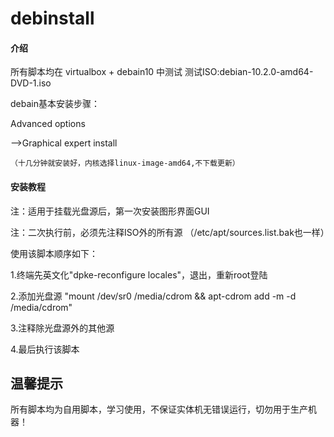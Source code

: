 # debinstall

#### 介绍
所有脚本均在 virtualbox + debain10 中测试
测试ISO:debian-10.2.0-amd64-DVD-1.iso

debain基本安装步骤：

Advanced options 

 -->Graphical expert install 
 
    （十几分钟就安装好，内核选择linux-image-amd64,不下载更新）


#### 安装教程
注：适用于挂载光盘源后，第一次安装图形界面GUI

注：二次执行前，必须先注释ISO外的所有源 （/etc/apt/sources.list.bak也一样）


使用该脚本顺序如下：

1.终端先英文化"dpke-reconfigure locales"，退出，重新root登陆

2.添加光盘源 "mount /dev/sr0 /media/cdrom && apt-cdrom add -m -d /media/cdrom"

3.注释除光盘源外的其他源

4.最后执行该脚本 


## 温馨提示
所有脚本均为自用脚本，学习使用，不保证实体机无错误运行，切勿用于生产机器！



